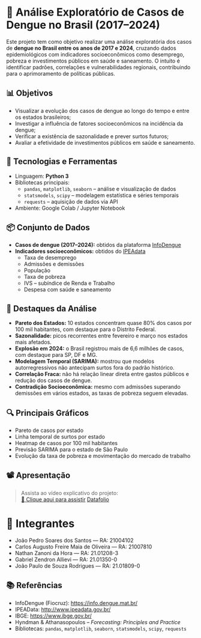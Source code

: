 # 🦟 Análise Exploratório de Casos de Dengue no Brasil (2017–2024)

Este projeto tem como objetivo realizar uma análise exploratória dos casos de **dengue no Brasil entre os anos de 2017 e 2024**, cruzando dados epidemiológicos com indicadores socioeconômicos como desemprego, pobreza e investimentos públicos em saúde e saneamento. O intuito é identificar padrões, correlações e vulnerabilidades regionais, contribuindo para o aprimoramento de políticas públicas.

## 📊 Objetivos

- Visualizar a evolução dos casos de dengue ao longo do tempo e entre os estados brasileiros;
- Investigar a influência de fatores socioeconômicos na incidência da dengue;
- Verificar a existência de sazonalidade e prever surtos futuros;
- Avaliar a efetividade de investimentos públicos em saúde e saneamento.

## 🧰 Tecnologias e Ferramentas

- Linguagem: **Python 3**
- Bibliotecas principais:
  - `pandas`, `matplotlib`, `seaborn` – análise e visualização de dados
  - `statsmodels`, `scipy` – modelagem estatística e séries temporais
  - `requests` – aquisição de dados via API
- Ambiente: Google Colab / Jupyter Notebook

## 📦 Conjunto de Dados

- **Casos de dengue (2017–2024):** obtidos da plataforma [InfoDengue](https://info.dengue.mat.br/)
- **Indicadores socioeconômicos:** obtidos do [IPEAdata](http://www.ipeadata.gov.br/)
  - Taxa de desemprego
  - Admissões e demissões
  - População
  - Taxa de pobreza
  - IVS – subíndice de Renda e Trabalho
  - Despesa com saúde e saneamento

## 📌 Destaques da Análise

- **Pareto dos Estados:** 10 estados concentram quase 80% dos casos por 100 mil habitantes, com destaque para o Distrito Federal.
- **Sazonalidade:** picos recorrentes entre fevereiro e março nos estados mais afetados.
- **Explosão em 2024:** o Brasil registrou mais de 6,6 milhões de casos, com destaque para SP, DF e MG.
- **Modelagem Temporal (SARIMA):** mostrou que modelos autorregressivos não antecipam surtos fora do padrão histórico.
- **Correlação Fraca:** não há relação linear direta entre gastos públicos e redução dos casos de dengue.
- **Contradição Socioeconômica:** mesmo com admissões superando demissões em vários estados, as taxas de pobreza seguem elevadas.

## 🔍 Principais Gráficos

- Pareto de casos por estado
- Linha temporal de surtos por estado
- Heatmap de casos por 100 mil habitantes
- Previsão SARIMA para o estado de São Paulo
- Evolução da taxa de pobreza e movimentação do mercado de trabalho

## 📽️ Apresentação

> Assista ao vídeo explicativo do projeto:  
[🔗 Clique aqui para assistir](https://youtu.be/eGhGRRXnFTk)
> [Datafolio]([https://info.dengue.mat.br/](https://www.canva.com/design/DAGpHb58-zM/uNrnUOYvcnTD2k7OFyZdRQ/view?utm_content=DAGpHb58-zM&utm_campaign=designshare&utm_medium=link2&utm_source=uniquelinks&utlId=h1b07ea125a))

# 👥 Integrantes

- João Pedro Soares dos Santos — RA: 21004102  
- Carlos Augusto Freire Maia de Oliveira — RA: 21007810  
- Nathan Zanoni da Hora — RA: 21.01208-3  
- Gabriel Zendron Allievi — RA: 21.01350-0  
- João Paulo de Souza Rodrigues — RA: 21.01809-0  

## 📚 Referências

- InfoDengue (Fiocruz): https://info.dengue.mat.br/  
- IPEAData: http://www.ipeadata.gov.br/  
- IBGE: https://www.ibge.gov.br/  
- Hyndman & Athanasopoulos – *Forecasting: Principles and Practice*  
- Bibliotecas: `pandas`, `matplotlib`, `seaborn`, `statsmodels`, `scipy`, `requests`

